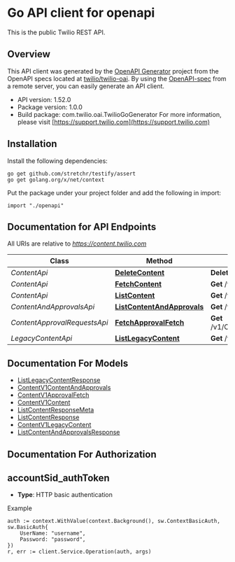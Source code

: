 # Go API client for openapi

This is the public Twilio REST API.

## Overview
This API client was generated by the [OpenAPI Generator](https://openapi-generator.tech) project from the OpenAPI specs located at [twilio/twilio-oai](https://github.com/twilio/twilio-oai/tree/main/spec).  By using the [OpenAPI-spec](https://www.openapis.org/) from a remote server, you can easily generate an API client.

- API version: 1.52.0
- Package version: 1.0.0
- Build package: com.twilio.oai.TwilioGoGenerator
For more information, please visit [https://support.twilio.com](https://support.twilio.com)

## Installation

Install the following dependencies:

```shell
go get github.com/stretchr/testify/assert
go get golang.org/x/net/context
```

Put the package under your project folder and add the following in import:

```golang
import "./openapi"
```

## Documentation for API Endpoints

All URIs are relative to *https://content.twilio.com*

Class | Method | HTTP request | Description
------------ | ------------- | ------------- | -------------
*ContentApi* | [**DeleteContent**](docs/ContentApi.md#deletecontent) | **Delete** /v1/Content/{Sid} | 
*ContentApi* | [**FetchContent**](docs/ContentApi.md#fetchcontent) | **Get** /v1/Content/{Sid} | 
*ContentApi* | [**ListContent**](docs/ContentApi.md#listcontent) | **Get** /v1/Content | 
*ContentAndApprovalsApi* | [**ListContentAndApprovals**](docs/ContentAndApprovalsApi.md#listcontentandapprovals) | **Get** /v1/ContentAndApprovals | 
*ContentApprovalRequestsApi* | [**FetchApprovalFetch**](docs/ContentApprovalRequestsApi.md#fetchapprovalfetch) | **Get** /v1/Content/{Sid}/ApprovalRequests | 
*LegacyContentApi* | [**ListLegacyContent**](docs/LegacyContentApi.md#listlegacycontent) | **Get** /v1/LegacyContent | 


## Documentation For Models

 - [ListLegacyContentResponse](docs/ListLegacyContentResponse.md)
 - [ContentV1ContentAndApprovals](docs/ContentV1ContentAndApprovals.md)
 - [ContentV1ApprovalFetch](docs/ContentV1ApprovalFetch.md)
 - [ContentV1Content](docs/ContentV1Content.md)
 - [ListContentResponseMeta](docs/ListContentResponseMeta.md)
 - [ListContentResponse](docs/ListContentResponse.md)
 - [ContentV1LegacyContent](docs/ContentV1LegacyContent.md)
 - [ListContentAndApprovalsResponse](docs/ListContentAndApprovalsResponse.md)


## Documentation For Authorization



## accountSid_authToken

- **Type**: HTTP basic authentication

Example

```golang
auth := context.WithValue(context.Background(), sw.ContextBasicAuth, sw.BasicAuth{
    UserName: "username",
    Password: "password",
})
r, err := client.Service.Operation(auth, args)
```

